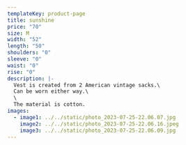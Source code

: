 ```yaml
---
templateKey: product-page
title: sunshine
price: "70"
size: M
width: "52"
length: "50"
shoulders: "0"
sleeve: "0"
waist: "0"
rise: "0"
description: |-
  Vest is created from 2 American vintage sacks.\
  Can be worn either way.\
  \
  The material is cotton.
images:
  - image1: ../../static/photo_2023-07-25-22.06.07.jpg
    image2: ../../static/photo_2023-07-25-22.06.16.jpeg
    image3: ../../static/photo_2023-07-25-22.06.09.jpg
---
```

